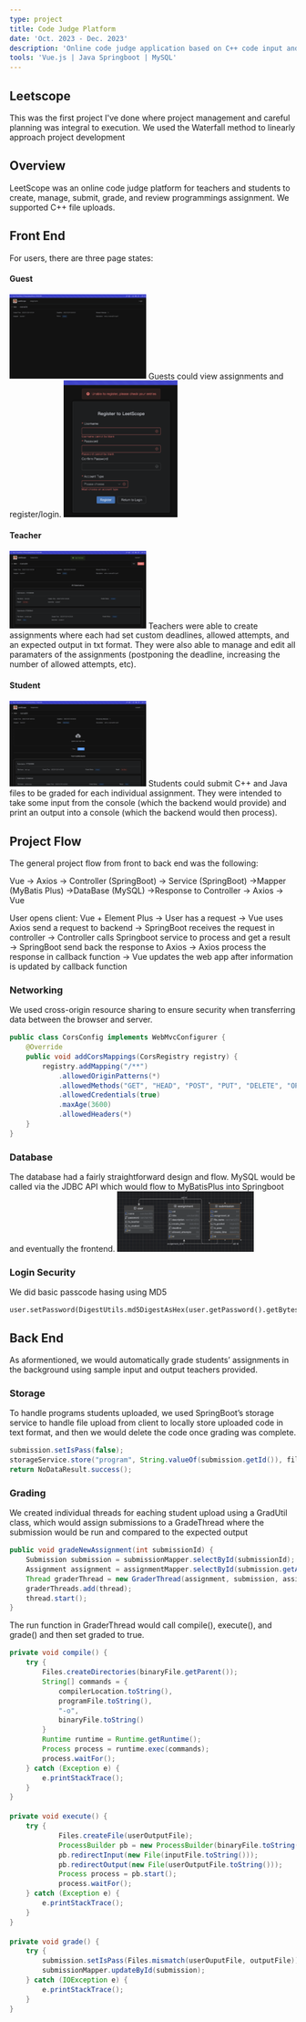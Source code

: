 ```yaml
---
type: project
title: Code Judge Platform
date: 'Oct. 2023 - Dec. 2023'
description: 'Online code judge application based on C++ code input and expected console print statements'
tools: 'Vue.js | Java Springboot | MySQL'
---
```

## Leetscope
This was the first project I've done where project management and careful planning was integral to execution. We used the Waterfall method to linearly approach project development

## Overview
LeetScope was an online code judge platform for teachers and students to create, manage, submit, grade, and review programmings assignment. We supported C++ file uploads.

## Front End
For users, there are three page states:

#### Guest 
<img src="./guest.png" width="240px"/>
Guests could view assignments and register/login.

<img src="./registration.png" height="240px"/>

#### Teacher
<img src="./teacher.png" width="240px"/>
Teachers were able to create assignments where each had set custom deadlines, allowed attempts, and an expected output in txt format. They were also able to manage and edit all paramaters of the assignments (postponing the deadline, increasing the number of allowed attempts, etc).

#### Student
<img src="./student.png" width="240px"/>
Students could submit C++ and Java files to be graded for each individual assignment. They were intended to take some input from the console (which the backend would provide) and print an output into a console (which the backend would then process).

## Project Flow
The general project flow from front to back end was the following:

Vue &rarr; Axios &rarr; Controller (SpringBoot) &rarr; Service (SpringBoot) &rarr;Mapper (MyBatis Plus) &rarr;DataBase (MySQL) &rarr;Response to Controller &rarr; Axios &rarr; Vue

User opens client: Vue + Element Plus &rarr; User has a request &rarr; Vue uses Axios send a request to backend &rarr; SpringBoot receives the request in controller &rarr; Controller calls Springboot service to process and get a result &rarr; SpringBoot send back the response to Axios &rarr; Axios process the response in callback function &rarr; Vue updates the web app after information is updated by callback function

### Networking 
We used cross-origin resource sharing to ensure security when transferring data between the browser and server.
```java
public class CorsConfig implements WebMvcConfigurer {
    @Override
    public void addCorsMappings(CorsRegistry registry) {
        registry.addMapping("/**")
            .allowedOriginPatterns(*)
            .allowedMethods("GET", "HEAD", "POST", "PUT", "DELETE", "OPTIONS")
            .allowedCredentials(true)
            .maxAge(3600)
            .allowedHeaders(*)
    }
}
```

### Database
The database had a fairly straightforward design and flow. MySQL would be called via the JDBC API which would flow to MyBatisPlus into Springboot and eventually the frontend.
<img src="./database.png" width="240px"/>

### Login Security
We did basic passcode hasing using MD5
```
user.setPassword(DigestUtils.md5DigestAsHex(user.getPassword().getBytes()));
```


## Back End
As aformentioned, we would automatically grade students’ assignments in the background using sample input and output teachers provided.

### Storage
To handle programs students uploaded, we used SpringBoot’s storage service to handle file upload from client to locally store uploaded code in text format, and then we would delete the code once grading was complete.
```java
submission.setIsPass(false);
storageService.store("program", String.valueOf(submission.getId()), file.getOriginalFilename(), file);
return NoDataResult.success();
```

### Grading
We created individual threads for eaching student upload using a GradUtil class, which would assign submissions to a GradeThread where the submission would be run and compared to the expected output
```java
public void gradeNewAssignment(int submissionId) {
    Submission submission = submissionMapper.selectById(submissionId);
    Assignment assignment = assignmentMapper.selectById(submission.getAssignmentId());
    Thread graderThread = new GraderThread(assignment, submission, assignmentMapper, submissionMapper, storageProperties);
    graderThreads.add(thread);
    thread.start();
}
```

The run function in GraderThread would call compile(), execute(), and grade() and then set graded to true.
```java
private void compile() {
    try {
        Files.createDirectories(binaryFile.getParent());
        String[] commands = {
            compilerLocation.toString(),
            programFile.toString(),
            "-o",
            binaryFile.toString()
        }
        Runtime runtime = Runtime.getRuntime();
        Process process = runtime.exec(commands);
        process.waitFor();
    } catch (Exception e) {
        e.printStackTrace();
    }
}

private void execute() {
    try {
            Files.createFile(userOutputFile);
            ProcessBuilder pb = new ProcessBuilder(binaryFile.toString());
            pb.redirectInput(new File(inputFile.toString()));
            pb.redirectOutput(new File(userOutputFile.toString()));
            Process process = pb.start();
            process.waitFor();
    } catch (Exception e) {
        e.printStackTrace();
    }
}

private void grade() {
    try {
        submission.setIsPass(Files.mismatch(userOuputFile, outputFile));
        submissionMapper.updateById(submission);
    } catch (IOException e) {
        e.printStackTrace();
    }
}
```